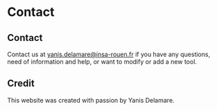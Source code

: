 # Contact

## Contact

Contact us at [yanis.delamare@insa-rouen.fr](mailto:yanis.delamare@insa-rouen.fr) if you have any questions, need of information and help, or want to modify or add a new tool. 

## Credit

This website was created with passion by Yanis Delamare.